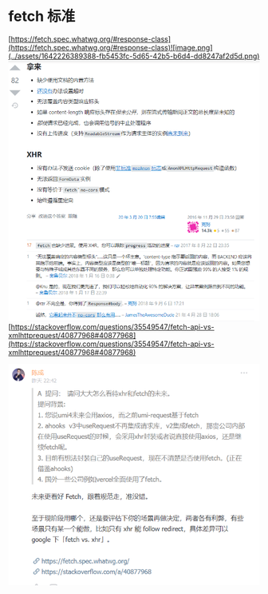 # fetch 标准

[https://fetch.spec.whatwg.org/#response-class](https://fetch.spec.whatwg.org/#response-class)![image.png](../assets/1642226389388-fb5453fc-5d65-42b5-b6d4-dd8247af2d5d.png)
![image.png](../assets/1642390401190-de7ec2f8-b9be-4087-980e-107a431c925a.png)
[https://stackoverflow.com/questions/35549547/fetch-api-vs-xmlhttprequest/40877968#40877968](https://stackoverflow.com/questions/35549547/fetch-api-vs-xmlhttprequest/40877968#40877968)

![image.png](../assets/1642390491835-06d20740-c1e0-4f69-9e66-a7c797204cef.png)

# [<br /><br />](https://fetch.spec.whatwg.org/#response-class)
